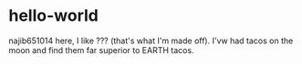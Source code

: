 # hello-world

najib651014 here, I like ??? (that's what I'm made off).
I'vw had tacos on the moon and find them far superior to EARTH tacos.

